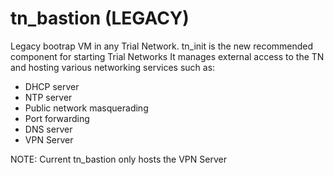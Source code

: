 # tn_bastion (LEGACY)

Legacy bootrap VM in any Trial Network. tn_init is the new recommended component for starting Trial Networks
It manages external access to the TN and hosting various networking services such as:
- DHCP server
- NTP server
- Public network masquerading
- Port forwarding
- DNS server
- VPN Server

NOTE: Current tn_bastion only hosts the VPN Server
